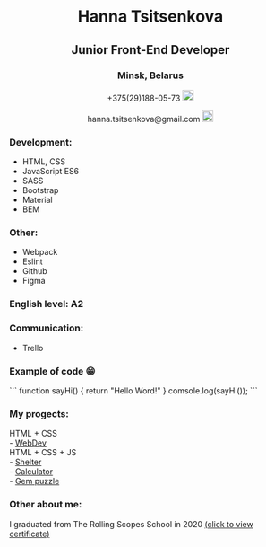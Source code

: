 <div class="container" align="center">  
  <h1> Hanna Tsitsenkova </h1>
  <h2> Junior Front-End Developer </h2>         
  <h3> Minsk, Belarus </h3>  
  <p> +375(29)188-05-73
      <a href="https://t.me/titenkova_anna">
        <img src="https://upload.wikimedia.org/wikipedia/commons/thumb/8/82/Telegram_logo.svg/768px-Telegram_logo.svg.png" width=20px class="img"alt="telegram"/>
      </a>
    </p>              
    <p>hanna.tsitsenkova@gmail.com 
     <a href="https://www.google.com/intl/ru/gmail/about/">
        <img src="https://cdn-icons-png.flaticon.com/512/281/281769.png" width=20px alt="gmail"/>
       </a>
    </p>
  </div>

  <div class="container-resume">
    <h3>Development:</h3>
    <ul> 
      <li>HTML, CSS</li>
      <li>JavaScript ES6</li>
      <li>SASS</li>
      <li>Bootstrap</li>
      <li>Material</li>
      <li>BEM</li>
    </ul>
    <h3>Other:</h3>
    <ul> 
      <li>Webpack</li>
      <li>Eslint</li>
      <li>Github</li>
      <li>Figma</li>
    </ul>
    <h3>English level: A2</h3>
    <h3>Communication:</h3>
    <ul> 
      <li>Trello</li>
    </ul>
    <h3>Example of code 😁</h3>
    ```
    function sayHi() {
      return "Hello Word!"
    }
    comsole.log(sayHi());
    ```
    <h3>Му progects:</h3>
      HTML + CSS </br>
      - <a href="https://rolling-scopes-school.github.io/hanna25-JS2020Q3/webdev/">WebDev</a> </br>
      HTML + CSS + JS </br>
      - <a href="https://rolling-scopes-school.github.io/hanna25-JS2020Q3/shelter/pages/main/main.html">Shelter</a> </br>   
      - <a href="https://rolling-scopes-school.github.io/hanna25-JS2020Q3/calculator/">Calculator</a> </br>    
      - <a href="https://rolling-scopes-school.github.io/hanna25-JS2020Q3/gem-puzzle/dist/index.html">Gem puzzle</a></br>   
      <h3>Other about me:</h3>
      <p> I graduated from The Rolling Scopes School in 2020  <a href="https://app.rs.school/certificate/o9cctjh0">(click to view certificate)</a>
      </p>
  </div>

